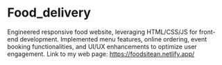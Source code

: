 # Food_delivery
Engineered responsive food website, leveraging HTML/CSS/JS for front-end development.  Implemented menu features, online ordering, event booking functionalities, and UI/UX  enhancements to optimize user engagement.
Link to my web page: https://foodsitean.netlify.app/
